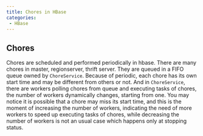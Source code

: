 ```yaml
---
title: Chores in HBase
categories:
 - HBase
---
```


## Chores

Chores are scheduled and performed periodically in hbase. There are many chores in master, regionserver, thrift server. They are queued in a FIFO queue owned by `ChoreService`. Because of periodic, each chore has its own start time and may be different from others or not. And in `ChoreService`, there are workers polling chores from queue and executing tasks of chores, the number of workers dynamically changes, starting from one. You may notice it is possible that a chore may miss its start time, and this is the moment of increasing the number of workers, indicating the need of more workers to speed up executing tasks of chores, while decreasing the number of workers is not an usual case which happens only at stopping status.
